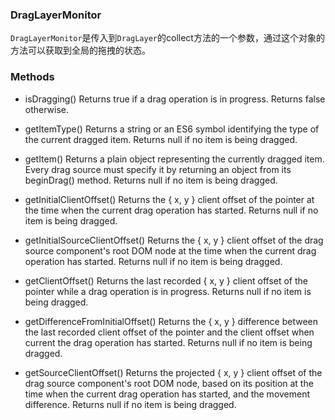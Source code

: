 ### DragLayerMonitor 

`DragLayerMonitor`是传入到`DragLayer`的collect方法的一个参数，通过这个对象的方法可以获取到全局的拖拽的状态。 

### Methods 

- isDragging()
  Returns true if a drag operation is in progress. Returns false otherwise.

- getItemType()
  Returns a string or an ES6 symbol identifying the type of the current dragged item. Returns null if no item is being dragged.

- getItem()
   Returns a plain object representing the currently dragged item. Every drag source must specify it by returning an object from its beginDrag() method. Returns null if no item is being dragged.

- getInitialClientOffset()
 Returns the { x, y } client offset of the pointer at the time when the current drag operation has started. Returns null if no item is being dragged.

- getInitialSourceClientOffset()
  Returns the { x, y } client offset of the drag source component's root DOM node at the time when the current drag operation has started. Returns null if no item is being dragged.

- getClientOffset()
   Returns the last recorded { x, y } client offset of the pointer while a drag operation is in progress. Returns null if no item is being dragged.

- getDifferenceFromInitialOffset()
  Returns the { x, y } difference between the last recorded client offset of the pointer and the client offset when current the drag operation has started. Returns null if no item is being dragged.

- getSourceClientOffset()
 Returns the projected { x, y } client offset of the drag source component's root DOM node, based on its position at the time when the current drag operation has started, and the movement difference. Returns null if no item is being dragged.
